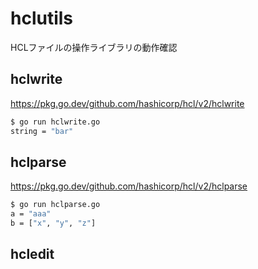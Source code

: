 hclutils
==========

HCLファイルの操作ライブラリの動作確認


## hclwrite
https://pkg.go.dev/github.com/hashicorp/hcl/v2/hclwrite

```bash
$ go run hclwrite.go
string = "bar"
```


## hclparse
https://pkg.go.dev/github.com/hashicorp/hcl/v2/hclparse

```bash
$ go run hclparse.go
a = "aaa"
b = ["x", "y", "z"]
```

## hcledit
